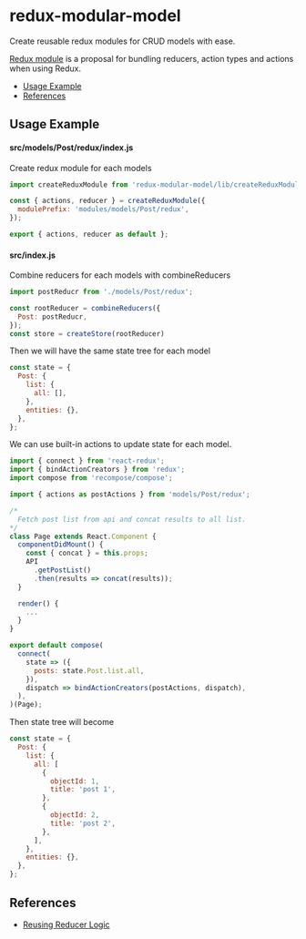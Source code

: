 # redux-modular-model

Create reusable redux modules for CRUD models with ease.

[Redux module](https://github.com/erikras/ducks-modular-redux) is a proposal for bundling reducers, action types and actions when using Redux.

- [Usage Example](#usage-example)
- [References](#reference)


## Usage Example

#### src/models/Post/redux/index.js

Create redux module for each models

```js
import createReduxModule from 'redux-modular-model/lib/createReduxModule';

const { actions, reducer } = createReduxModule({
  modulePrefix: 'modules/models/Post/redux',
});

export { actions, reducer as default };
```

#### src/index.js

Combine reducers for each models with combineReducers

```js
import postReducr from './models/Post/redux';

const rootReducer = combineReducers({
  Post: postReducr,
});
const store = createStore(rootReducer)
```

Then we will have the same state tree for each model

```js
const state = {
  Post: {
    list: {
      all: [],
    },
    entities: {},
  },
};
```

We can use built-in actions to update state for each model.

```js
import { connect } from 'react-redux';
import { bindActionCreators } from 'redux';
import compose from 'recompose/compose';

import { actions as postActions } from 'models/Post/redux';

/*
  Fetch post list from api and concat results to all list.
*/
class Page extends React.Component {
  componentDidMount() {
    const { concat } = this.props;
    API
      .getPostList()
      .then(results => concat(results));
  }

  render() {
    ...
  }
}

export default compose(
  connect(
    state => ({
      posts: state.Post.list.all,
    }),
    dispatch => bindActionCreators(postActions, dispatch),
  ),
)(Page);
```

Then state tree will become
```js
const state = {
  Post: {
    list: {
      all: [
        {
          objectId: 1,
          title: 'post 1',
        },
        {
          objectId: 2,
          title: 'post 2',
        },
      ],
    },
    entities: {},
  },
};
```


## References

- [Reusing Reducer Logic](http://redux.js.org/docs/recipes/reducers/ReusingReducerLogic.html)
